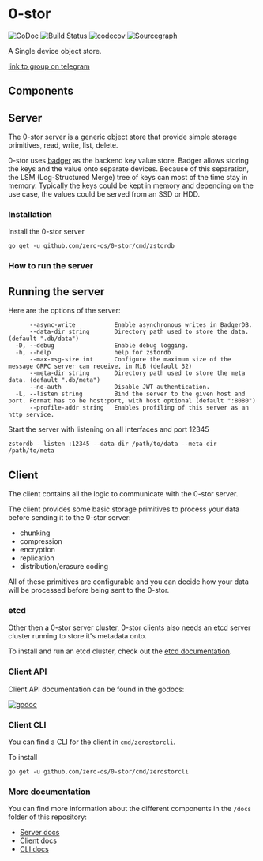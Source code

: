 # 0-stor

[![GoDoc](https://godoc.org/github.com/zero-os/0-stor?status.svg)](https://godoc.org/github.com/zero-os/0-stor) [![Build Status](https://travis-ci.org/zero-os/0-stor.png?branch=master)](https://travis-ci.org/zero-os/0-stor) [![codecov](https://codecov.io/gh/zero-os/0-stor/branch/master/graph/badge.svg)](https://codecov.io/gh/zero-os/0-stor) [![Sourcegraph](https://sourcegraph.com/github.com/zero-os/0-stor/-/badge.svg)](https://sourcegraph.com/github.com/zero-os/0-stor?badge)

A Single device object store.

[link to group on telegram](https://t.me/joinchat/BrOCOUGHeT035il_qrwQ2A)

## Components

## Server

The 0-stor server is a generic object store that provide simple storage primitives, read, write, list, delete.

0-stor uses [badger](https://github.com/dgraph-io/badger) as the backend key value store. Badger allows storing the keys and the value onto separate devices. Because of this separation, the LSM (Log-Structured Merge) tree of keys can most of the time stay in memory. Typically the keys could be kept in memory and depending on the use case, the values could be served from an SSD or HDD.

### Installation

Install the 0-stor server

```
go get -u github.com/zero-os/0-stor/cmd/zstordb
```

### How to run the server

## Running the server

Here are the options of the server:

```
      --async-write           Enable asynchronous writes in BadgerDB.
      --data-dir string       Directory path used to store the data. (default ".db/data")
  -D, --debug                 Enable debug logging.
  -h, --help                  help for zstordb
      --max-msg-size int      Configure the maximum size of the message GRPC server can receive, in MiB (default 32)
      --meta-dir string       Directory path used to store the meta data. (default ".db/meta")
      --no-auth               Disable JWT authentication.
  -L, --listen string         Bind the server to the given host and port. Format has to be host:port, with host optional (default ":8080")
      --profile-addr string   Enables profiling of this server as an http service.
```

Start the server with listening on all interfaces and port 12345

```shell
zstordb --listen :12345 --data-dir /path/to/data --meta-dir /path/to/meta
```

## Client

The client contains all the logic to communicate with the 0-stor server.

The client provides some basic storage primitives to process your data before sending it to the 0-stor server:
- chunking
- compression
- encryption
- replication
- distribution/erasure coding

All of these primitives are configurable and you can decide how your data will be processed before being sent to the 0-stor.

### etcd

Other then a 0-stor server cluster, 0-stor clients also needs an [etcd](https://github.com/coreos/etcd) server cluster running to store it's metadata onto.

To install and run an etcd cluster, check out the [etcd documentation](https://github.com/coreos/etcd#getting-etcd).

### Client API

Client API documentation can be found in the godocs:

[![godoc](https://godoc.org/github.com/zero-os/0-stor/client?status.svg)](https://godoc.org/github.com/zero-os/0-stor/client)

### Client CLI

You can find a CLI for the client in `cmd/zerostorcli`.

To install
```
go get -u github.com/zero-os/0-stor/cmd/zerostorcli
```

### More documentation

You can find more information about the different components in the `/docs` folder of this repository:

* [Server docs](docs/README.md)
* [Client docs](client/README.md)
* [CLI docs](cmd/zerostorcli/README.md)
